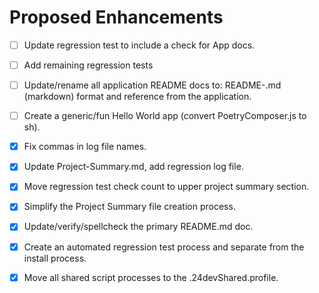 # Proposed Enhancements
* [ ] Update regression test to include a check for App docs. 
* [ ] Add remaining regression tests 
* [ ] Update/rename all application README docs to: README-<appName>.md (markdown) format and reference from the application.
* [ ] Create a generic/fun Hello World app (convert PoetryComposer.js to sh).
* [x] Fix commas in log file names. 
* [x] Update Project-Summary.md, add regression log file.
* [x] Move regression test check count to upper project summary section. 
* [x] Simplify the Project Summary file creation process. 
* [x] Update/verify/spellcheck the primary README.md doc.
* [x] Create an automated regression test process and separate from the install process. 
* [x] Move all shared script processes to the .24devShared.profile.

